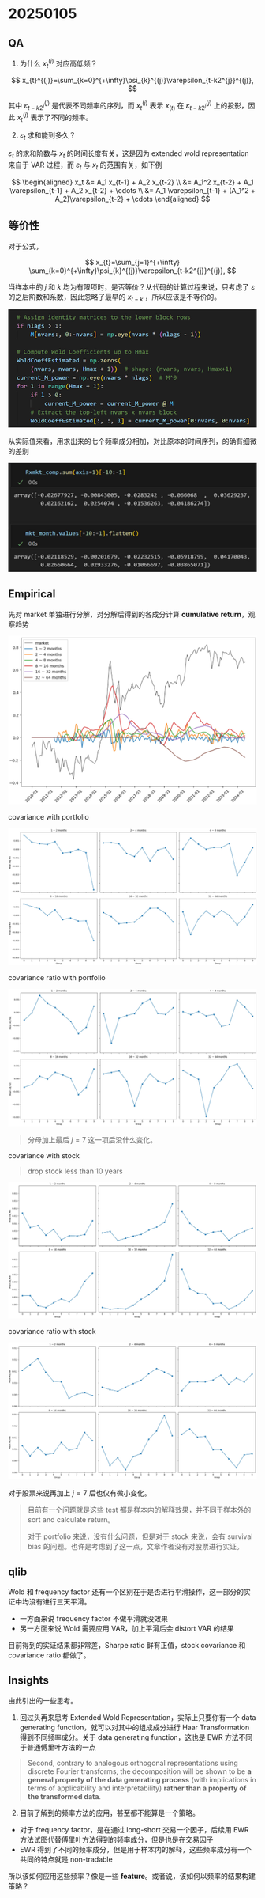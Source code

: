 # 20250105

## QA

1. 为什么 $x^{ (j) }_t$ 对应高低频？

$$
x_{t}^{(j)}=\sum_{k=0}^{+\infty}\psi_{k}^{(j)}\varepsilon_{t-k2^{j}}^{(j)},
$$

其中 $\varepsilon_{t-k2^{j}}^{(j)}$ 是代表不同频率的序列，而 $x_{t}^{(j)}$ 表示 $x_{(t)}$ 在 $\varepsilon_{t-k2^{j}}^{(j)}$ 上的投影，因此 $x_{t}^{(j)}$ 表示了不同的频率。 

2. $\varepsilon_t$ 求和能到多久？

$\varepsilon_t$ 的求和阶数与 $x_t$ 的时间长度有关，这是因为 extended wold representation 来自于 VAR 过程，而 $\varepsilon_t$ 与 $x_t$ 的范围有关，如下例

$$
\begin{aligned}
x_t &= A_1 x_{t-1} + A_2 x_{t-2} \\
&= A_1^2 x_{t-2} + A_1 \varepsilon_{t-1} + A_2 x_{t-2} + \cdots \\
&= A_1 \varepsilon_{t-1} + (A_1^2 + A_2)\varepsilon_{t-2} + \cdots
\end{aligned}
$$

## 等价性

对于公式，

$$
x_{t}=\sum_{j=1}^{+\infty} \sum_{k=0}^{+\infty}\psi_{k}^{(j)}\varepsilon_{t-k2^{j}}^{(j)},
$$

当样本中的 $j$ 和 $k$ 均为有限项时，是否等价？从代码的计算过程来说，只考虑了 $\varepsilon$ 的之后阶数和系数，因此忽略了最早的 $x_{t-k}$ ，所以应该是不等价的。

<div align='center'>

![](../work_img/20241231PP4.jpg)

</div>

从实际值来看，用求出来的七个频率成分相加，对比原本的时间序列，的确有细微的差别


<div align='center'>

![](../work_img/20241231PP5.jpg)

</div>

## Empirical

先对 market 单独进行分解，对分解后得到的各成分计算 **cumulative return**，观察趋势

<div align='center'>

![](../work_img/20250102PP1.jpg)

</div>

covariance with portfolio

<div align='center'>

![](../work_img/20241230PP2.jpg)

</div>

covariance ratio with portfolio

<div align='center'>

![](../work_img/20241230PP4.jpg)

</div>

> 分母加上最后 $j=7$ 这一项后没什么变化。 

covariance with stock 

> drop stock less than 10 years

<div align='center'>

![](../work_img/20241231PP1.jpg)

</div>

covariance ratio with stock

<div align='center'>

![](../work_img/20241231PP2.jpg)

</div>

对于股票来说再加上 $j=7$ 后也仅有微小变化。

> 目前有一个问题就是这些 test 都是样本内的解释效果，并不同于样本外的 sort and calculate return。
>
> 对于 portfolio 来说，没有什么问题，但是对于 stock 来说，会有 survival bias 的问题。也许是考虑到了这一点，文章作者没有对股票进行实证。


## qlib

Wold 和 frequency factor 还有一个区别在于是否进行平滑操作，这一部分的实证中均没有进行三天平滑。

- 一方面来说 frequency factor 不做平滑就没效果
- 另一方面来说 Wold 需要应用 VAR，加上平滑后会 distort VAR 的结果

目前得到的实证结果都非常差，Sharpe ratio 鲜有正值，stock covariance 和 covariance ratio 都做了。

## Insights

由此引出的一些思考。

1. 回过头再来思考 Extended Wold Representation，实际上只要你有一个 data generating function，就可以对其中的组成成分进行 Haar Transformation 得到不同频率成分。关于 data generating function，这也是 EWR 方法不同于普通傅里叶方法的一点

> Second, contrary to analogous orthogonal representations using discrete Fourier transforms, the decomposition will be shown to be **a general property of the data generating process** (with implications in terms of applicability and interpretability) **rather than a property of the transformed data**.

2. 目前了解到的频率方法的应用，甚至都不能算是一个策略。

- 对于 frequency factor，是在通过 long-short 交易一个因子，后续用 EWR 方法试图代替傅里叶方法得到的频率成分，但是也是在交易因子
- EWR 得到了不同的频率成分，但是用于样本内的解释，这些频率成分有一个共同的特点就是 non-tradable

所以该如何应用这些频率？像是一些 **feature**。或者说，该如何以频率的结果构建策略？


















